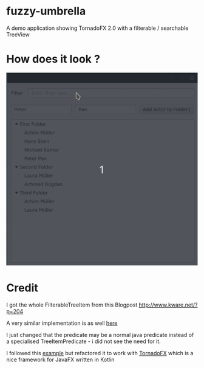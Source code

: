 # fuzzy-umbrella
A demo application showing TornadoFX 2.0 with a filterable / searchable TreeView 

# How does it look ? 
![](FilterableTreeView.gif)

# Credit 
I got the whole FilterableTreeItem from this Blogpost http://www.kware.net/?p=204 

A very similar implementation is as well [here](https://github.com/eclipse-efx/efxclipse-rt/blob/3.x/modules/ui/org.eclipse.fx.ui.controls/src/main/java/org/eclipse/fx/ui/controls/tree/FilterableTreeItem.java)

I just changed that the predicate may be a normal java predicate instead of a specialised TreeItemPredicate - i did not see the need for it.

I followed this [example](https://git.eclipse.org/c/efxclipse/org.eclipse.efxclipse.git/tree/demos/org.eclipse.fx.ui.controls.sample/src/org/eclipse/fx/ui/controls/sample/FilterableTreeItemSample.java) but refactored it to work with [TornadoFX](https://github.com/edvin/tornadofx) which is a nice framework for JavaFX written in Kotlin

